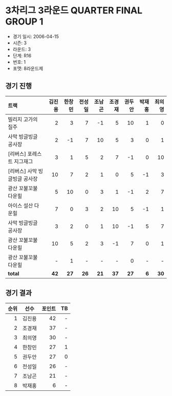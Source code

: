 # 3차리그 3라운드 QUARTER FINAL GROUP 1

- 경기 일시: 2006-04-15
- 시즌: 3
- 라운드: 3
- 단계: R16
- 번호: 1
- 포맷: 8라운드제





## 경기 진행

| 트랙 | 김진용 | 한창민 | 전성일 | 조남곤 | 조경재 | 권두안 | 박재홍 | 최의영 |
|:---|---:|---:|---:|---:|---:|---:|---:|---:|
| 빌리지 고가의 질주 | 2 | 3 | 7 | -1 | 5 | 10 | 1 | 0 |
| 사막 빙글빙글 공사장 | 2 | -1 | 7 | 10 | 5 | 3 | 0 | 1 |
| [리버스] 포레스트 지그재그 | 3 | 1 | 5 | 2 | 7 | -1 | 0 | 10 |
| [리버스] 사막 빙글빙글 공사장 | 10 | 7 | 2 | 1 | 0 | 5 | -1 | 3 |
| 광산 꼬불꼬불 다운힐 | 5 | 10 | 0 | 3 | 1 | -1 | 2 | 7 |
| 아이스 설산 다운힐 | 7 | 0 | 3 | 2 | 10 | 5 | -1 | 1 |
| 사막 빙글빙글 공사장 | 3 | 2 | 0 | 1 | 10 | -1 | 5 | 7 |
| 광산 꼬불꼬불 다운힐 | 10 | 5 | 2 | 3 | -1 | 7 | 0 | 1 |
| 광산 꼬불꼬불 다운힐 | - | 1 | - | - | - | 0 | - | - |
| __total__ | __42__ | __27__ | __26__ | __21__ | __37__ | __27__ | __6__ | __30__ |




## 경기 결과

| 순위 | 선수 | 포인트 | TB |
|---:|:---:|---:|---:|
| 1 | 김진용 | 42 | - |
| 2 | 조경재 | 37 | - |
| 3 | 최의영 | 30 | - |
| 4 | 한창민 | 27 | 1 |
| 5 | 권두안 | 27 | 0 |
| 6 | 전성일 | 26 | - |
| 7 | 조남곤 | 21 | - |
| 8 | 박재홍 | 6 | - |

